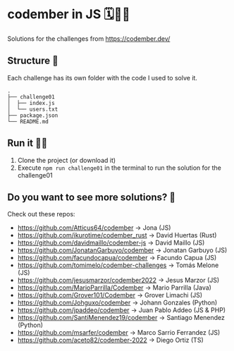 # codember in JS 🗓️🧑‍💻
Solutions for the challenges from https://codember.dev/

## Structure 🌳
Each challenge has its own folder with the code I used to solve it.
```
.
├── challenge01
│  ├── index.js
│  └── users.txt
├── package.json
└── README.md
```

## Run it 🏃💨
1. Clone the project (or download it)
2. Execute `npm run challenge01` in the terminal to run the solution for the challenge01


## Do you want to see more solutions? 👥
Check out these repos:
- https://github.com/Atticus64/codember -> Jona <Atticus64> (JS)
- https://github.com/ikurotime/codember_rust -> David Huertas <ikurotime> (Rust)
- https://github.com/davidmaillo/codember-js -> David Maillo <davidmaillo> (JS)
- https://github.com/JonatanGarbuyo/codember -> Jonatan Garbuyo <JonatanGarbuyo> (JS)
- https://github.com/facundocapua/codember -> Facundo Capua <facundocapua> (JS)
- https://github.com/tomimelo/codember-challenges -> Tomás Melone <tomimelo> (JS)
- https://github.com/jesusmarzor/codember2022 -> Jesus Marzor <jesusmarzor> (JS)
- https://github.com/MarioParrilla/Codember -> Mario Parrilla <MarioParrilla> (Java)
- https://github.com/Grover101/Codember -> Grover Limachi <Grover101> (JS)
- https://github.com/Johguxo/codember -> Johann Gonzales <Johguxo> (Python)
- https://github.com/jpaddeo/codember -> Juan Pablo Addeo <jpaddeo> (JS & PHP)
- https://github.com/SantiMenendez19/codember -> Santiago Menendez <SantiMenendez19> (Python)
- https://github.com/msarfer/codember -> Marco Sarrio Ferrandez<msarfer> (JS)
- https://github.com/aceto82/codember-2022 -> Diego Ortiz <aceto82> (TS)
  
